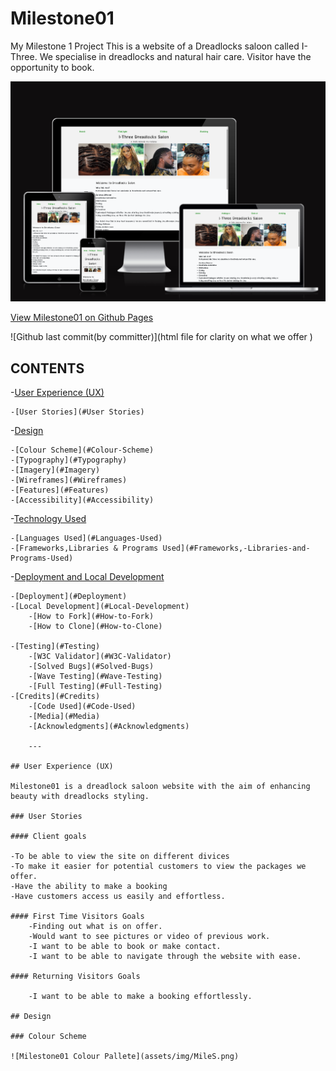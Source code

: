 # Milestone01

My Milestone 1 Project
This is a website of a Dreadlocks saloon called I-Three. 
 We specialise in dreadlocks and natural hair care. Visitor have the opportunity to book.

 ![Milestone01. Screenshots of website](assets/img/am-i-responsive.png)

 [View Milestone01 on Github Pages](https://apostle01.github.io/Milestone01/)

 ![Github last commit(by committer)](html file for clarity on what we offer
)

## CONTENTS

-[User Experience (UX)](#User-Experience-UX)

    -[User Stories](#User Stories)

-[Design](#Design)

    -[Colour Scheme](#Colour-Scheme)
    -[Typography](#Typography)
    -[Imagery](#Imagery)
    -[Wireframes](#Wireframes)
    -[Features](#Features)
    -[Accessibility](#Accessibility)

-[Technology Used](#Technologies-Used)

    -[Languages Used](#Languages-Used)
    -[Frameworks,Libraries & Programs Used](#Frameworks,-Libraries-and-Programs-Used)

-[Deployment and Local Development](#Deployment-and-Local-Development)

    -[Deployment](#Deployment)
    -[Local Development](#Local-Development)
        -[How to Fork](#How-to-Fork)
        -[How to Clone](#How-to-Clone)

    -[Testing](#Testing)
        -[W3C Validator](#W3C-Validator)
        -[Solved Bugs](#Solved-Bugs)
        -[Wave Testing](#Wave-Testing)
        -[Full Testing](#Full-Testing)
    -[Credits](#Credits)
        -[Code Used](#Code-Used)
        -[Media](#Media)
        -[Acknowledgments](#Acknowledgments)

        ---

    ## User Experience (UX)

    Milestone01 is a dreadlock saloon website with the aim of enhancing beauty with dreadlocks styling.

    ### User Stories

    #### Client goals

    -To be able to view the site on different divices
    -To make it easier for potential customers to view the packages we offer.
    -Have the ability to make a booking
    -Have customers access us easily and effortless.

    #### First Time Visitors Goals
        -Finding out what is on offer.
        -Would want to see pictures or video of previous work.
        -I want to be able to book or make contact.
        -I want to be able to navigate through the website with ease.

    #### Returning Visitors Goals

        -I want to be able to make a booking effortlessly.
    
    ## Design

    ### Colour Scheme

    ![Milestone01 Colour Pallete](assets/img/MileS.png)
